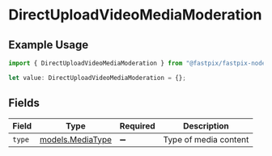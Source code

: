 # DirectUploadVideoMediaModeration

## Example Usage

```typescript
import { DirectUploadVideoMediaModeration } from "@fastpix/fastpix-node/models/operations";

let value: DirectUploadVideoMediaModeration = {};
```

## Fields

| Field                                         | Type                                          | Required                                      | Description                                   |
| --------------------------------------------- | --------------------------------------------- | --------------------------------------------- | --------------------------------------------- |
| `type`                                        | [models.MediaType](../../models/mediatype.md) | :heavy_minus_sign:                            | Type of media content                         |